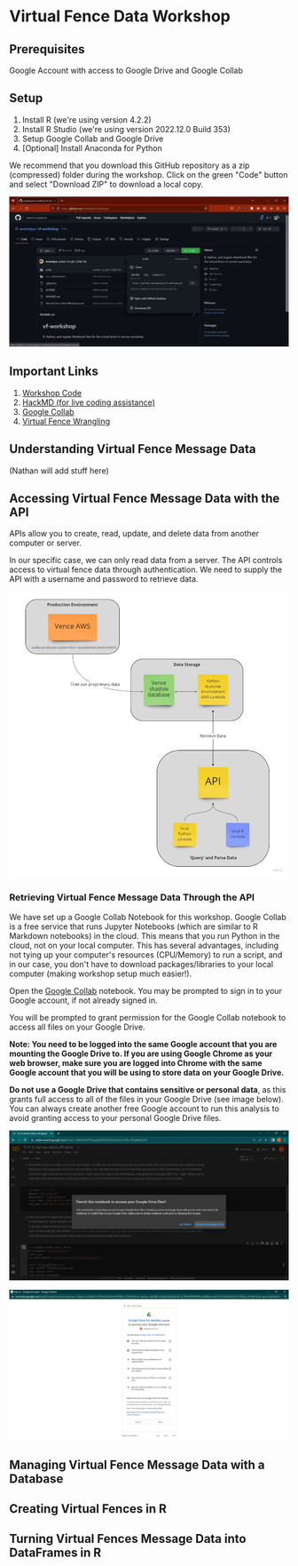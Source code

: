 # Virtual Fence Data Workshop

## Prerequisites

Google Account with access to Google Drive and Google Collab

## Setup

1. Install R (we're using version 4.2.2)
2. Install R Studio (we're using version 2022.12.0 Build 353)
3. Setup Google Collab and Google Drive
4. [Optional] Install Anaconda for Python

We recommend that you download this GitHub repository as a zip (compressed) folder during the workshop. Click on the green "Code" button and select "Download ZIP"  to download a local copy.

![](docs/attachments/download-repo-as-zip-folder.jpg)

## Important Links

1. [Workshop Code](https://github.com/amantaya/vf-workshop/tree/main/code)
2. [HackMD (for live coding assistance)](https://hackmd.io/@yW3saP0JQS-tB5uNp9cJ-Q/Hk7YL6Uhs/edit)
3. [Google Collab](https://colab.research.google.com/github/amantaya/vf-workshop/blob/main/code/VF_In_Service_Vence_API.ipynb)
4. [Virtual Fence Wrangling](https://github.com/Brandkmayer/VenceVFWrangling)

## Understanding Virtual Fence Message Data

(Nathan will add stuff here)

## Accessing Virtual Fence Message Data with the API

APIs allow you to create, read, update, and delete data from another computer or server.

In our specific case, we can only read data from a server. The API controls access to virtual fence data through authentication. We need to supply the API with a username and password to retrieve data.

![Vence API Diagram](docs/attachments/Vence-API-Diagram.jpg)

### Retrieving Virtual Fence Message Data Through the API

We have set up a Google Collab Notebook for this workshop. Google Collab is a free service that runs Jupyter Notebooks (which are similar to R Markdown notebooks) in the cloud. This means that you run Python in the cloud, not on your local computer. This has several advantages, including not tying up your computer's resources (CPU/Memory) to run a script, and in our case, you don't have to download packages/libraries to your local computer (making workshop setup much easier!).

Open the [Google Collab](https://colab.research.google.com/github/amantaya/vf-workshop/blob/main/code/VF_In_Service_Vence_API.ipynb) notebook. You may be prompted to sign in to your Google account, if not already signed in.

You will be prompted to grant permission for the Google Collab notebook to access all files on your Google Drive.

**Note: You need to be logged into the same Google account that you are mounting the Google Drive to. If you are using Google Chrome as your web browser, make sure you are logged into Chrome with the same Google account that you will be using to store data on your Google Drive.**

**Do not  use a Google Drive that contains sensitive or personal data**, as this grants full access to all of the files in your Google Drive (see image below). You can always create another free Google account to run this analysis to avoid granting access to your personal Google Drive files. 

![Allow Access to Google Drive Prompt](docs/attachments/allow-access-to-google-drive.jpg)

![Permissions for Google Drive](docs/attachments/permission-for-google-drive.jpg)

## Managing Virtual Fence Message Data with a Database

## Creating Virtual Fences in R

## Turning Virtual Fences Message Data into DataFrames in R